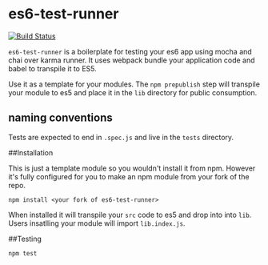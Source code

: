 # es6-test-runner

[![Build Status](https://secure.travis-ci.org/angus-c/es6-test-runner.png?branch=master)](http://travis-ci.org/angus-c/es6-test-runner)

`es6-test-runner` is a boilerplate for testing your es6 app using mocha and chai over karma runner. It uses webpack bundle your application code and babel to transpile it to ES5.

Use it as a template for your modules. The `npm prepublish` step will transpile your module to es5 and place it in the `lib` directory for public consumption.

## naming conventions

Tests are expected to end in `.spec.js` and live in the `tests` directory.

##Installation

This is just a template module so you wouldn't install it from npm. However it's fully configured for you to make an npm module from your fork of the repo.

```
npm install <your fork of es6-test-runner>
```

When installed it will transpile your `src` code to es5 and drop into into `lib`. Users insatlling your module will import `lib.index.js`.

##Testing

```
npm test
```








